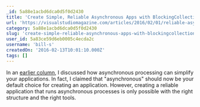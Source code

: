 ```yaml
---
_id: 5a88e1acbd6dca0d5f0d2430
title: 'Create Simple, Reliable Asynchronous Apps with BlockingCollection'
url: 'https://visualstudiomagazine.com/articles/2016/02/01/reliable-asynchronous-apps.aspx'
category: 5a88e1acbd6dca0d5f0d2430
slug: 'create-simple-reliable-asynchronous-apps-with-blockingcollection'
user_id: 5a83ce59d6eb0005c4ecda2c
username: 'bill-s'
createdOn: '2016-02-13T10:01:10.000Z'
tags: []
---
```


In an <a href="https://visualstudiomagazine.com/articles/2016/02/01/asynchronous-processes.aspx" target="_blank">earlier column</a>, I discussed how asynchronous processing can simplify your applications. In fact, I claimed that "asynchronous" should now be your default choice for creating an application. However, creating a reliable application that runs asynchronous processes is only possible with the right structure and the right tools.
